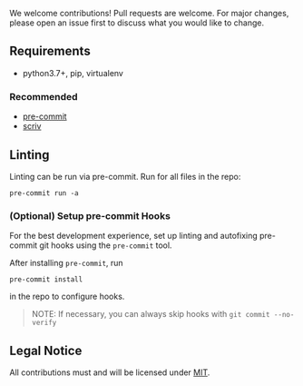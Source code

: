 We welcome contributions! Pull requests are welcome. For major changes, please open an issue first to discuss what you would like to change.

## Requirements

- python3.7+, pip, virtualenv

### Recommended

- [pre-commit](https://pre-commit.com/)
- [scriv](https://scriv.readthedocs.io/en/latest/index.html)

## Linting

Linting can be run via pre-commit. Run for all files in the repo:

    pre-commit run -a

### (Optional) Setup pre-commit Hooks

For the best development experience, set up linting and autofixing pre-commit
git hooks using the `pre-commit` tool.

After installing `pre-commit`, run

    pre-commit install

in the repo to configure hooks.

> NOTE: If necessary, you can always skip hooks with `git commit --no-verify`


## Legal Notice

All contributions must and will be licensed under [MIT](https://choosealicense.com/licenses/mit/).

